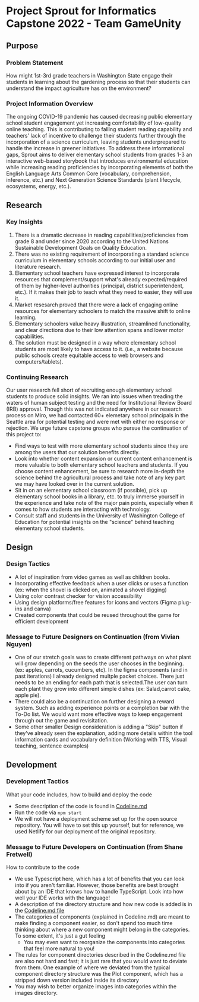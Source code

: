 # Project Sprout for Informatics Capstone 2022 - Team GameUnity 

## Purpose
### Problem Statement
How might 1st-3rd grade teachers in Washington State engage their students in learning about the gardening process so that their students can understand the impact agriculture has on the environment?

### Project Information Overview
The ongoing COVID-19 pandemic has caused decreasing public elementary school student engagement yet increasing comfortability of low-quality online teaching. This is contributing to falling student reading capability and teachers' lack of incentive to challenge their students further through the incorporation of a science curriculum, leaving students underprepared to handle the increase in greener initiatives. To address these informational gaps, Sprout aims to deliver elementary school students from grades 1-3 an interactive web-based storybook that introduces environmental education while increasing reading proficiencies by incorporating elements of both the English Language Arts Common Core (vocabulary, comprehension, inference, etc.) and Next Generation Science Standards (plant lifecycle, ecosystems, energy, etc.).

## Research
### Key Insights
1) There is a dramatic decrease in reading capabilities/proficiencies from grade 8 and under since 2020 according to the United Nations Sustainable Development Goals on Quality Education.
2) There was no existing requirement of incorporating a standard science curriculum in elementary schools according to our initial user and literature research.
3) Elementary school teachers have expressed interest to incorporate resources that complement/support what's already expected/required of them by higher-level authorities (principal, district superintendent, etc.). If it makes their job to teach what they need to easier, they will use it.
4) Market resesarch proved that there were a lack of engaging online resources for elementary schoolers to match the massive shift to online learning.
5) Elementary schoolers value heavy illustration, streamlined functionality, and clear directions due to their low attention spans and lower motor capabilities.
6) The solution must be designed in a way where elementary school students are most likely to have access to it. (i.e., a website because public schools create equitable access to web browsers and computers/tablets).

### Continuing Research
Our user research fell short of recruiting enough elementary school students to produce solid insights. We ran into issues when treading the waters of human subject testing and the need for Institutional Review Board (IRB) approval. Though this was not indicated anywhere in our research process on Miro, we had contacted 60+ elemetary school principals in the Seattle area for potential testing and were met with either no response or rejection. We urge future capstone groups who pursue the continuation of this project to:
- Find ways to test with more elementary school students since they are among the users that our solution benefits directly.
- Look into whether content expansion or current content enhancement is more valuable to both elementary school teachers and students. If you choose content enhancement, be sure to research more in-depth the science behind the agricultural process and take note of any key part we may have looked over in the current solution.
- Sit in on an elementary school classroom (if possible), pick up elementary school books in a library, etc. to truly immerse yourself in the experience and take note of the major pain points, especially when it comes to how students are interacting with technology.
- Consult staff and students in the University of Washington College of Education for potential insights on the "science" behind teaching elementary school students.

## Design
### Design Tactics
- A lot of inspiration from video games as well as children books. 
- Incorporating effective feedback when a user clicks or uses a function (ex: when the shovel is clicked on, animated a shovel digging)
- Using color contrast checker for vision accessibility 
- Using design platforms/free features for icons and vectors (Figma plug-ins and canva)
- Created components that could be reused throughout the game for efficient development

### Message to Future Designers on Continuation (from Vivian Nguyen)
- One of our stretch goals was to create different pathways on what plant will grow depending on the seeds the user chooses in the beginning. (ex: apples, carrots, cucumbers, etc). In the figma components (and in past iterations) I already designed multple packet choices. There just needs to be an ending for each path that is selected.The user can turn each plant they grow into different simple dishes (ex: Salad,carrot cake, apple pie).
- There could also be a continuation on further designing a reward system. Such as adding experience points or a completion bar with the To-Do list. We would want more effective ways to keep engagement through out the game and revisitation.
- Some other smaller Design consideration is adding a "Skip" button if they've already seen the explanation, adding more details within the tool information cards and vocabulary definition (Working with TTS, Visual teaching, sentence examples)

## Development
### Development Tactics
What your code includes, how to build and deploy the code
- Some description of the code is found in [Codeline.md](./Codeline.md)
- Run the code via `npm start`
- We will not have a deployment scheme set up for the open source repository. You will have to set this up yourself, but for reference, we used Netlify for our deployment of the original repository.

### Message to Future Developers on Continuation (from Shane Fretwell)
How to contribute to the code
- We use Typescript here, which has a lot of benefits that you can look into if you aren't familiar. However, those benefits are best brought about by an IDE that knows how to handle TypeScript. Look into how well your IDE works with the language!
- A description of the directory structure and how new code is added is in the [Codeline.md file](./Codeline.md)
- The categories of components (explained in Codeline.md) are meant to make finding a component easier, so don't spend too much time thinking about where a new component might belong in the categories. To some extent, it's just a gut feeling
  - You may even want to reorganize the components into categories that feel more natural to you!
- The rules for component directories described in the Codeline.md file are also not hard and fast; it is just rare that you would want to deviate from them. One example of where we deviated from the typical component directory structure was the Plot component, which has a stripped down version included inside its directory
- You may wish to better organize images into categories within the images directory.
